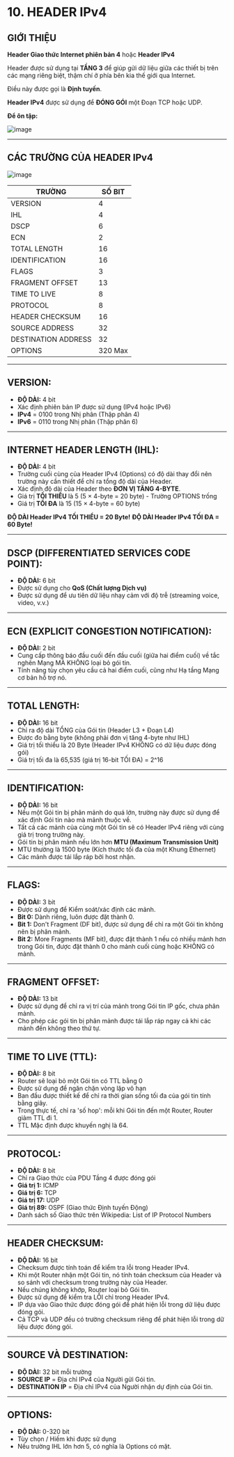 # 10. HEADER IPv4

## GIỚI THIỆU

**Header Giao thức Internet phiên bản 4** hoặc **Header IPv4**

Header được sử dụng tại **TẦNG 3** để giúp gửi dữ liệu giữa các thiết bị trên các mạng riêng biệt, thậm chí ở phía bên kia thế giới qua Internet.

Điều này được gọi là **Định tuyến**.

**Header IPv4** được sử dụng để **ĐÓNG GÓI** một Đoạn TCP hoặc UDP.

**Để ôn tập:**

![image](https://github.com/psaumur/CCNA/assets/106411237/64906e3c-0bae-4c2c-96ca-4e6850f3844a)

---

## CÁC TRƯỜNG CỦA HEADER IPv4

![image](https://github.com/psaumur/CCNA/assets/106411237/f2667488-2769-4e62-bee7-eddbf9e00058)

| TRƯỜNG | SỐ BIT |
| --- | --- |
| VERSION | 4 |
| IHL | 4 |
| DSCP | 6 |
| ECN | 2 |
| TOTAL LENGTH | 16 |
| IDENTIFICATION | 16 |
| FLAGS | 3 |
| FRAGMENT OFFSET | 13 |
| TIME TO LIVE | 8 |
| PROTOCOL | 8 |
| HEADER CHECKSUM | 16 |
| SOURCE ADDRESS | 32 |
| DESTINATION ADDRESS | 32 |
| OPTIONS | 320 Max |

---

## VERSION:
- **ĐỘ DÀI:** 4 bit
- Xác định phiên bản IP được sử dụng (IPv4 hoặc IPv6)
- **IPv4** = 0100 trong Nhị phân (Thập phân 4)
- **IPv6** = 0110 trong Nhị phân (Thập phân 6)

---

## INTERNET HEADER LENGTH (IHL):
- **ĐỘ DÀI:** 4 bit
- Trường cuối cùng của Header IPv4 (Options) có độ dài thay đổi nên trường này cần thiết để chỉ ra tổng độ dài của Header.
- Xác định độ dài của Header theo **ĐƠN VỊ TĂNG 4-BYTE**.
- Giá trị **TỐI THIỂU** là 5 (5 × 4-byte = 20 byte) - Trường OPTIONS trống
- Giá trị **TỐI ĐA** là 15 (15 × 4-byte = 60 byte)

**ĐỘ DÀI Header IPv4 TỐI THIỂU = 20 Byte!**
**ĐỘ DÀI Header IPv4 TỐI ĐA = 60 Byte!**

---

## DSCP (DIFFERENTIATED SERVICES CODE POINT):
- **ĐỘ DÀI:** 6 bit
- Được sử dụng cho **QoS (Chất lượng Dịch vụ)**
- Được sử dụng để ưu tiên dữ liệu nhạy cảm với độ trễ (streaming voice, video, v.v.)

---

## ECN (EXPLICIT CONGESTION NOTIFICATION):
- **ĐỘ DÀI:** 2 bit
- Cung cấp thông báo đầu cuối đến đầu cuối (giữa hai điểm cuối) về tắc nghẽn Mạng MÀ KHÔNG loại bỏ gói tin.
- Tính năng tùy chọn yêu cầu cả hai điểm cuối, cũng như Hạ tầng Mạng cơ bản hỗ trợ nó.

---

## TOTAL LENGTH:
- **ĐỘ DÀI:** 16 bit
- Chỉ ra độ dài TỔNG của Gói tin (Header L3 + Đoạn L4)
- Được đo bằng byte (không phải đơn vị tăng 4-byte như IHL)
- Giá trị tối thiểu là 20 Byte (Header IPv4 KHÔNG có dữ liệu được đóng gói)
- Giá trị tối đa là 65,535 (giá trị 16-bit TỐI ĐA) = 2^16

---

## IDENTIFICATION:
- **ĐỘ DÀI:** 16 bit
- Nếu một Gói tin bị phân mảnh do quá lớn, trường này được sử dụng để xác định Gói tin nào mà mảnh thuộc về.
- Tất cả các mảnh của cùng một Gói tin sẽ có Header IPv4 riêng với cùng giá trị trong trường này.
- Gói tin bị phân mảnh nếu lớn hơn **MTU (Maximum Transmission Unit)**
- MTU thường là 1500 byte (Kích thước tối đa của một Khung Ethernet)
- Các mảnh được tái lắp ráp bởi host nhận.

---

## FLAGS:
- **ĐỘ DÀI:** 3 bit
- Được sử dụng để Kiểm soát/xác định các mảnh.
- **Bit 0:** Dành riêng, luôn được đặt thành 0.
- **Bit 1:** Don't Fragment (DF bit), được sử dụng để chỉ ra một Gói tin không nên bị phân mảnh.
- **Bit 2:** More Fragments (MF bit), được đặt thành 1 nếu có nhiều mảnh hơn trong Gói tin, được đặt thành 0 cho mảnh cuối cùng hoặc KHÔNG có mảnh.

---

## FRAGMENT OFFSET:
- **ĐỘ DÀI:** 13 bit
- Được sử dụng để chỉ ra vị trí của mảnh trong Gói tin IP gốc, chưa phân mảnh.
- Cho phép các gói tin bị phân mảnh được tái lắp ráp ngay cả khi các mảnh đến không theo thứ tự.

---

## TIME TO LIVE (TTL):
- **ĐỘ DÀI:** 8 bit
- Router sẽ loại bỏ một Gói tin có TTL bằng 0
- Được sử dụng để ngăn chặn vòng lặp vô hạn
- Ban đầu được thiết kế để chỉ ra thời gian sống tối đa của gói tin tính bằng giây.
- Trong thực tế, chỉ ra 'số hop': mỗi khi Gói tin đến một Router, Router giảm TTL đi 1.
- TTL Mặc định được khuyến nghị là 64.

---

## PROTOCOL:
- **ĐỘ DÀI:** 8 bit
- Chỉ ra Giao thức của PDU Tầng 4 được đóng gói
- **Giá trị 1:** ICMP
- **Giá trị 6:** TCP
- **Giá trị 17:** UDP
- **Giá trị 89:** OSPF (Giao thức Định tuyến Động)
- Danh sách số Giao thức trên Wikipedia: List of IP Protocol Numbers

---

## HEADER CHECKSUM:
- **ĐỘ DÀI:** 16 bit
- Checksum được tính toán để kiểm tra lỗi trong Header IPv4.
- Khi một Router nhận một Gói tin, nó tính toán checksum của Header và so sánh với checksum trong trường này của Header.
- Nếu chúng không khớp, Router loại bỏ Gói tin.
- Được sử dụng để kiểm tra LỖI chỉ trong Header IPv4.
- IP dựa vào Giao thức được đóng gói để phát hiện lỗi trong dữ liệu được đóng gói.
- Cả TCP và UDP đều có trường checksum riêng để phát hiện lỗi trong dữ liệu được đóng gói.

---

## SOURCE VÀ DESTINATION:
- **ĐỘ DÀI:** 32 bit mỗi trường
- **SOURCE IP** = Địa chỉ IPv4 của Người gửi Gói tin.
- **DESTINATION IP** = Địa chỉ IPv4 của Người nhận dự định của Gói tin.

---

## OPTIONS:
- **ĐỘ DÀI:** 0-320 bit
- Tùy chọn / Hiếm khi được sử dụng
- Nếu trường IHL lớn hơn 5, có nghĩa là Options có mặt.
